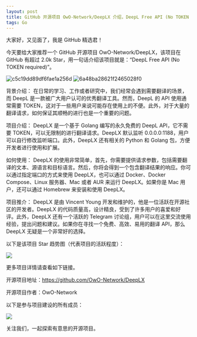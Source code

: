 ```yaml
---
layout: post
title: GitHub 开源项目 OwO-Network/DeepLX 介绍，DeepL Free API (No TOKEN required)
tags: Go
---
```


大家好，又见面了，我是 GitHub 精选君！

今天要给大家推荐一个 GitHub 开源项目 OwO-Network/DeepLX，该项目在 GitHub 有超过 2.0k Star，用一句话介绍该项目就是：“DeepL Free API (No TOKEN required)”。


![c5c19dd89df6fae1a256d](https://missuo.ru/file/c5c19dd89df6fae1a256d.png)
![6a48ba28621f2465028f0](https://missuo.ru/file/6a48ba28621f2465028f0.png)





背景介绍：
在日常的学习、工作或者研究中，我们经常会遇到需要翻译的场景，而 DeepL 是一款被广大用户认可的优秀翻译工具。然而，DeepL 的 API 使用通常需要 TOKEN，这对于一些用户来说可能存在使用上的不便。此外，对于大量的翻译请求，如何保证其顺畅的进行也是一个重要的问题。

项目介绍：
DeepLX 是一个基于 Golang 编写的永久免费的 DeepL API，它不需要 TOKEN，可以无限制的进行翻译请求。DeepLX 默认监听 0.0.0.0:1188，用户可以自行修改监听端口。此外，DeepLX 还有相关的 Python 和 Golang 包，方便开发者进行使用和扩展。

如何使用：
DeepLX 的使用非常简单，首先，你需要提供请求参数，包括需要翻译的文本、源语言和目标语言。然后，你将会得到一个包含翻译结果的响应。你可以通过指定端口的方式来使用 DeepLX，也可以通过 Docker、Docker Compose、Linux 服务器、Mac 或者 AUR 来运行 DeepLX。如果你是 Mac 用户，还可以通过 Homebrew 来安装和使用 DeepLX。

项目推介：
DeepLX 是由 Vincent Young 开发和维护的，他是一位活跃在开源社区的开发者。DeepLX 的代码质量高，设计精良，受到了许多用户的喜爱和好评。此外，DeepLX 还有一个活跃的 Telegram 讨论组，用户可以在这里交流使用经验，提出问题和建议。如果你在寻找一个免费、高效、易用的翻译 API，那么 DeepLX 无疑是一个非常好的选择。






以下是该项目 Star 趋势图（代表项目的活跃程度）：

![](https://api.star-history.com/svg?repos=OwO-Network/DeepLX&type=Timeline)

更多项目详情请查看如下链接。

开源项目地址：https://github.com/OwO-Network/DeepLX 

开源项目作者：OwO-Network

以下是参与项目建设的所有成员：

![](https://contrib.rocks/image?repo=OwO-Network/DeepLX)

关注我们，一起探索有意思的开源项目。


